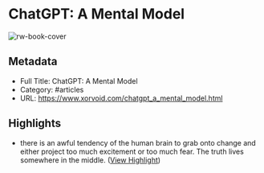 # ChatGPT: A Mental Model

![rw-book-cover](https://xorvoid.com/favicon.ico)

## Metadata
- Full Title: ChatGPT: A Mental Model
- Category: #articles
- URL: https://www.xorvoid.com/chatgpt_a_mental_model.html

## Highlights
- there is an awful tendency of the human brain to grab onto change and either project too much excitement or too much fear. The truth lives somewhere in the middle. ([View Highlight](https://read.readwise.io/read/01h1h6an4pememcj8fkrhxd17m))

